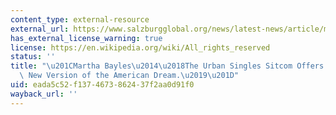 ```yaml
---
content_type: external-resource
external_url: https://www.salzburgglobal.org/news/latest-news/article/martha-bayles-the-urban-singles-sitcom-offers-the-world-a-new-version-of-the-american-dream.html
has_external_license_warning: true
license: https://en.wikipedia.org/wiki/All_rights_reserved
status: ''
title: "\u201CMartha Bayles\u2014\u2018The Urban Singles Sitcom Offers the World a\
  \ New Version of the American Dream.\u2019\u201D"
uid: eada5c52-f137-4673-8624-37f2aa0d91f0
wayback_url: ''
---
```

